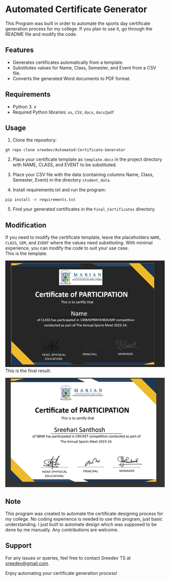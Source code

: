 # Automated Certificate Generator

This Program was built in order to automate the sports day certificate generation process for my college.
If you plan to use it, go through the README file and modify the code.

## Features
- Generates certificates automatically from a template.
- Substitutes values for Name, Class, Semester, and Event from a CSV file.
- Converts the generated Word documents to PDF format.

## Requirements

- Python 3. x
- Required Python libraries: `os`, `CSV`, `docx`, `docx2pdf`

## Usage

1. Clone the repository:

```
gh repo clone xreedev/Automated-Certificate-Generator
```

2. Place your certificate template as `template.docx` in the project directory with NAME, CLASS, and EVENT to be substituted.

3. Place your CSV file with the data (containing columns Name, Class, Semester, Event) in the directory `student_data`.

4. Install requirements.txt and run the program:

```
pip install -r requirements.txt
```

5. Find your generated certificates in the `Final_Certificates` directory.

## Modification

If you need to modify the certificate template, leave the placeholders `NAME`, `CLASS`, `SEM`, and `EVENT` where the values need substituting. With minimal experience, you can modify the code to suit your use case.
<br>This is the template.

![template](template.png "Certificate Template")<br>
This is the final result.

![Certificate](final.png "Certificate ")

## Note

This program was created to automate the certificate designing process for my college. No coding experience is needed to use this program, just basic understanding. I just built to automate design which was supposed to be done by me manually.
Any contributions are welcome.

## Support

For any issues or queries, feel free to contact Sreedev TS at [xreedev@gmail.com](mailto:xreedev@gmail.com).

Enjoy automating your certificate generation process!
